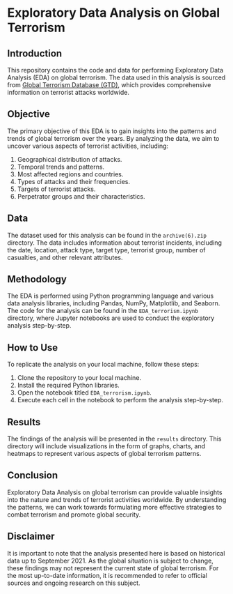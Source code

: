 # Exploratory Data Analysis on Global Terrorism

## Introduction

This repository contains the code and data for performing Exploratory Data Analysis (EDA) on global terrorism. The data used in this analysis is sourced from [Global Terrorism Database (GTD)](https://www.start.umd.edu/gtd/), which provides comprehensive information on terrorist attacks worldwide.

## Objective

The primary objective of this EDA is to gain insights into the patterns and trends of global terrorism over the years. By analyzing the data, we aim to uncover various aspects of terrorist activities, including:

1. Geographical distribution of attacks.
2. Temporal trends and patterns.
3. Most affected regions and countries.
4. Types of attacks and their frequencies.
5. Targets of terrorist attacks.
6. Perpetrator groups and their characteristics.

## Data

The dataset used for this analysis can be found in the `archive(6).zip` directory. The data includes information about terrorist incidents, including the date, location, attack type, target type, terrorist group, number of casualties, and other relevant attributes.

## Methodology

The EDA is performed using Python programming language and various data analysis libraries, including Pandas, NumPy, Matplotlib, and Seaborn. The code for the analysis can be found in the `EDA_terrorism.ipynb` directory, where Jupyter notebooks are used to conduct the exploratory analysis step-by-step.

## How to Use

To replicate the analysis on your local machine, follow these steps:

1. Clone the repository to your local machine.
2. Install the required Python libraries. 
3. Open the notebook titled `EDA_terrorism.ipynb`.
4. Execute each cell in the notebook to perform the analysis step-by-step.

## Results

The findings of the analysis will be presented in the `results` directory. This directory will include visualizations in the form of graphs, charts, and heatmaps to represent various aspects of global terrorism patterns.

## Conclusion

Exploratory Data Analysis on global terrorism can provide valuable insights into the nature and trends of terrorist activities worldwide. By understanding the patterns, we can work towards formulating more effective strategies to combat terrorism and promote global security.

## Disclaimer

It is important to note that the analysis presented here is based on historical data up to September 2021. As the global situation is subject to change, these findings may not represent the current state of global terrorism. For the most up-to-date information, it is recommended to refer to official sources and ongoing research on this subject.
